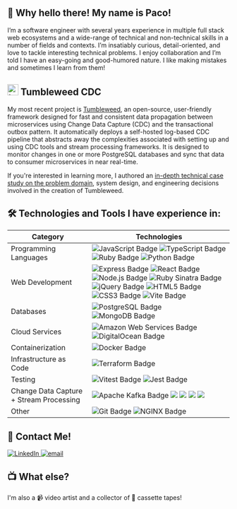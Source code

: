 ## 👋 Why hello there! My name is Paco!

I’m a software engineer with several years experience in multiple full stack web ecosystems and a wide-range of technical and non-technical skills in a number of fields and contexts.  I’m insatiably curious, detail-oriented, and love to tackle interesting technical problems. I enjoy collaboration and I’m told I have an easy-going and good-humored nature. I like making mistakes and sometimes I learn from them!

## <img src="https://tumbleweed-cdc.github.io/img/FaviconTumbleweedTransparent.ico" alt="tumblweed_logo" width="25"/> Tumbleweed CDC

My most recent project is [Tumbleweed](https://tumbleweed-cdc.github.io/), an open-source, user-friendly framework designed for fast and consistent data propagation between microservices using Change Data Capture (CDC) and the transactional outbox pattern. It automatically deploys a self-hosted log-based CDC pipeline that abstracts away the complexities associated with setting up and using CDC tools and stream processing frameworks. It is designed to monitor changes in one or more PostgreSQL databases and sync that data to consumer microservices in near real-time.

If you're interested in learning more, I authored an [in-depth technical case study on the problem domain](https://tumbleweed-cdc.github.io/docs/introduction), system design, and engineering decisions involved in the creation of Tumbleweed.

## 🛠️ Technologies and Tools I have experience in:

| Category | Technologies |
| --- | --- |
| Programming Languages | ![JavaScript Badge](https://img.shields.io/badge/JavaScript-F7DF1E?logo=javascript&logoColor=000&style=flat) ![TypeScript Badge](https://img.shields.io/badge/TypeScript-3178C6?logo=typescript&logoColor=fff&style=flat) ![Ruby Badge](https://img.shields.io/badge/Ruby-CC342D?logo=ruby&logoColor=fff&style=flat) ![Python Badge](https://img.shields.io/badge/Python-3776AB?logo=python&logoColor=fff&style=flat) |
| Web Development | ![Express Badge](https://img.shields.io/badge/Express-000?logo=express&logoColor=fff&style=flat) ![React Badge](https://img.shields.io/badge/React-61DAFB?logo=react&logoColor=000&style=flat) ![Node.js Badge](https://img.shields.io/badge/Node.js-5FA04E?logo=nodedotjs&logoColor=fff&style=flat) ![Ruby Sinatra Badge](https://img.shields.io/badge/Ruby%20Sinatra-000?logo=rubysinatra&logoColor=fff&style=flat) ![jQuery Badge](https://img.shields.io/badge/jQuery-0769AD?logo=jquery&logoColor=fff&style=flat) ![HTML5 Badge](https://img.shields.io/badge/HTML5-E34F26?logo=html5&logoColor=fff&style=flat) ![CSS3 Badge](https://img.shields.io/badge/CSS3-1572B6?logo=css3&logoColor=fff&style=flat) ![Vite Badge](https://img.shields.io/badge/Vite-646CFF?logo=vite&logoColor=fff&style=flat) |
| Databases | ![PostgreSQL Badge](https://img.shields.io/badge/PostgreSQL-4169E1?logo=postgresql&logoColor=fff&style=flat) ![MongoDB Badge](https://img.shields.io/badge/MongoDB-47A248?logo=mongodb&logoColor=fff&style=flat) |
| Cloud Services | ![Amazon Web Services Badge](https://img.shields.io/badge/Amazon%20Web%20Services-232F3E?logo=amazonwebservices&logoColor=fff&style=flat) ![DigitalOcean Badge](https://img.shields.io/badge/DigitalOcean-0080FF?logo=digitalocean&logoColor=fff&style=flat) |
| Containerization | ![Docker Badge](https://img.shields.io/badge/Docker-2496ED?logo=docker&logoColor=fff&style=flat) |
| Infrastructure as Code | ![Terraform Badge](https://img.shields.io/badge/Terraform-844FBA?logo=terraform&logoColor=fff&style=flat) |
| Testing | ![Vitest Badge](https://img.shields.io/badge/Vitest-6E9F18?logo=vitest&logoColor=fff&style=flat) ![Jest Badge](https://img.shields.io/badge/Jest-C21325?logo=jest&logoColor=fff&style=flat) |
| Change Data Capture + Stream Processing | ![Apache Kafka Badge](https://img.shields.io/badge/Apache%20Kafka-231F20?logo=apachekafka&logoColor=fff&style=flat) ![](https://custom-icon-badges.demolab.com/badge/Debezium-94C248?logo=debezium&logoColor=white) ![](https://custom-icon-badges.demolab.com/badge/Tumbleweed-FCE197?logo=tumbleweed-cdc&logoColor=white) ![](https://custom-icon-badges.demolab.com/badge/Kafka_Connect-6AB0DE?logo=kafkaconnect&logoColor=white) ![](https://custom-icon-badges.demolab.com/badge/Apicurio_Schema_Registry-F2836B?logo=apicurio&logoColor=white) |
| Other | ![Git Badge](https://img.shields.io/badge/Git-F05032?logo=git&logoColor=fff&style=flat) ![NGINX Badge](https://img.shields.io/badge/NGINX-009639?logo=nginx&logoColor=fff&style=flat) |

## :incoming_envelope: Contact Me!

<div display="flex">
  <a href="https://www.linkedin.com/in/paco-michelson-29702b1b5">
    <img src="https://img.shields.io/badge/LinkedIn-0A66C2?logo=linkedin&logoColor=fff&style=flat" alt="LinkedIn"/>
  </a>
  <a href="mailto:paco.michelson@gmail.com">
    <img src="https://img.shields.io/badge/Gmail-EA4335?logo=gmail&logoColor=fff&style=flat" alt="email">
  </a>
</div>

## :tv: What else?

I'm also a :video_camera: video artist and a collector of :musical_note: cassette tapes!


<!--
**jeffbbz/jeffbbz** is a ✨ _special_ ✨ repository because its `README.md` (this file) appears on your GitHub profile.

Here are some ideas to get you started:

- 🔭 I’m currently working on ...
- 🌱 I’m currently learning ...
- 👯 I’m looking to collaborate on ...
- 🤔 I’m looking for help with ...
- 💬 Ask me about ...
- 📫 How to reach me: ...
- 😄 Pronouns: ...
- ⚡ Fun fact: ...
-->
